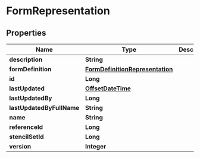 
# FormRepresentation

## Properties
Name | Type | Description | Notes
------------ | ------------- | ------------- | -------------
**description** | **String** |  |  [optional]
**formDefinition** | [**FormDefinitionRepresentation**](FormDefinitionRepresentation.md) |  |  [optional]
**id** | **Long** |  |  [optional]
**lastUpdated** | [**OffsetDateTime**](OffsetDateTime.md) |  |  [optional]
**lastUpdatedBy** | **Long** |  |  [optional]
**lastUpdatedByFullName** | **String** |  |  [optional]
**name** | **String** |  |  [optional]
**referenceId** | **Long** |  |  [optional]
**stencilSetId** | **Long** |  |  [optional]
**version** | **Integer** |  |  [optional]



